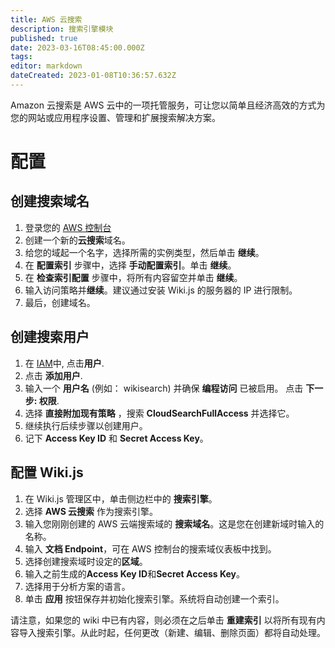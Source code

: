 ```yaml
---
title: AWS 云搜索
description: 搜索引擎模块
published: true
date: 2023-03-16T08:45:00.000Z
tags: 
editor: markdown
dateCreated: 2023-01-08T10:36:57.632Z
---
```


Amazon 云搜索是 AWS 云中的一项托管服务，可让您以简单且经济高效的方式为您的网站或应用程序设置、管理和扩展搜索解决方案。

# 配置

## 创建搜索域名

1. 登录您的 [AWS 控制台](https://console.aws.amazon.com)
1. 创建一个新的**云搜索**域名。
1. 给您的域起一个名字，选择所需的实例类型，然后单击 **继续**。
1. 在 **配置索引** 步骤中，选择 **手动配置索引**。单击 **继续**。
1. 在 **检查索引配置** 步骤中，将所有内容留空并单击 **继续**。
1. 输入访问策略并**继续**。建议通过安装 Wiki.js 的服务器的 IP 进行限制。
1. 最后，创建域名。

## 创建搜索用户

1. 在 [IAM](https://console.aws.amazon.com/iam)中, 点击**用户**.
1. 点击 **添加用户**.
1. 输入一个 **用户名** (例如： wikisearch) 并确保 **编程访问** 已被启用。 点击 **下一步: 权限**.
1. 选择 **直接附加现有策略** ，搜索 **CloudSearchFullAccess** 并选择它。
1. 继续执行后续步骤以创建用户。
1. 记下 **Access Key ID** 和 **Secret Access Key**。

## 配置 Wiki.js
1. 在 Wiki.js 管理区中，单击侧边栏中的 **搜索引擎**。
1. 选择 **AWS 云搜索** 作为搜索引擎。
1. 输入您刚刚创建的 AWS 云端搜索域的 **搜索域名**。这是您在创建新域时输入的名称。
1. 输入 **文档 Endpoint**，可在 AWS 控制台的搜索域仪表板中找到。
1. 选择创建搜索域时设定的**区域**。
1. 输入之前生成的**Access Key ID**和**Secret Access Key**。
1. 选择用于分析方案的语言。
1. 单击 **应用** 按钮保存并初始化搜索引擎。系统将自动创建一个索引。

请注意，如果您的 wiki 中已有内容，则必须在之后单击 **重建索引** 以将所有现有内容导入搜索引擎。从此时起，任何更改（新建、编辑、删除页面）都将自动处理。
